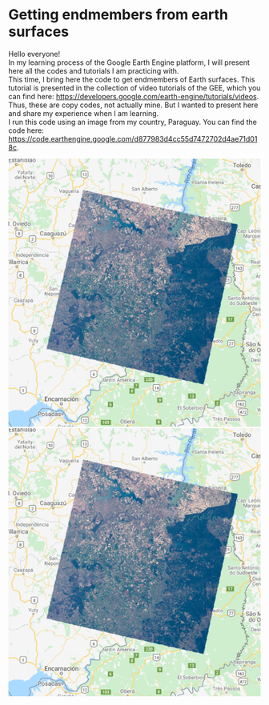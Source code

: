 # Getting endmembers from earth surfaces
Hello everyone!  
In my learning process of the Google Earth Engine platform, I will present here all the codes and tutorials I am practicing with.  
This time, I bring here the code to get endmembers of Earth surfaces. This tutorial is presented in the collection of video tutorials of the GEE, which you can find here: https://developers.google.com/earth-engine/tutorials/videos. Thus, these are copy codes, not actually mine. But I wanted to present here and share my experience when I am learning.  
I run this code using an image from my country, Paraguay. You can find the code here: https://code.earthengine.google.com/d877983d4cc55d7472702d4ae71d018c.  

![l8_zoom_out](https://github.com/neli12/screenshots-figures/blob/main/l8_zoom_in.PNG)
![l8_zoom_in](https://github.com/neli12/screenshots-figures/blob/main/l8_zoom_in.PNG)
